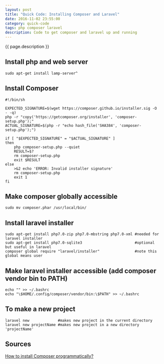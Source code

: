 ```yaml
---
layout: post
title: "Quick Code: Installing Composer and Laravel"
date: 2016-11-02 23:55:00
category: quick-code
tags: php composer laravel
description: Code to get composer and laravel up and running
---
```


{{ page.description }}

## Install php and web server
```
sudo apt-get install lamp-server^
```

## Install Composer
```
#!/bin/sh

EXPECTED_SIGNATURE=$(wget https://composer.github.io/installer.sig -O - -q)
php -r "copy('https://getcomposer.org/installer', 'composer-setup.php');"
ACTUAL_SIGNATURE=$(php -r "echo hash_file('SHA384', 'composer-setup.php');")

if [ "$EXPECTED_SIGNATURE" = "$ACTUAL_SIGNATURE" ]
then
    php composer-setup.php --quiet
    RESULT=$?
    rm composer-setup.php
    exit $RESULT
else
    >&2 echo 'ERROR: Invalid installer signature'
    rm composer-setup.php
    exit 1
fi
```

## Make composer globally accessible
```
sudo mv composer.phar /usr/local/bin/
```

## Install laravel installer
```
sudo apt-get install php7.0-zip php7.0-mbstring php7.0-xml #needed for laravel installer
sudo apt-get install php7.0-sqlite3                        #optional but useful in laravel
composer global require "laravel/installer"                #note this global means user
```

## Make laravel installer accessible (add composer vendor bin to PATH)
```
echo "" >> ~/.bashrc
echo "\$HOME/.config/composer/vendor/bin:\$PATH" >> ~/.bashrc
```

## To make a new project
```
laravel new             #makes new project in the current directory
laravel new projectName #makes new project in a new directory 'projectName'
```

## Sources
[How to install Composer programmatically?](https://getcomposer.org/doc/faqs/how-to-install-composer-programmatically.md)